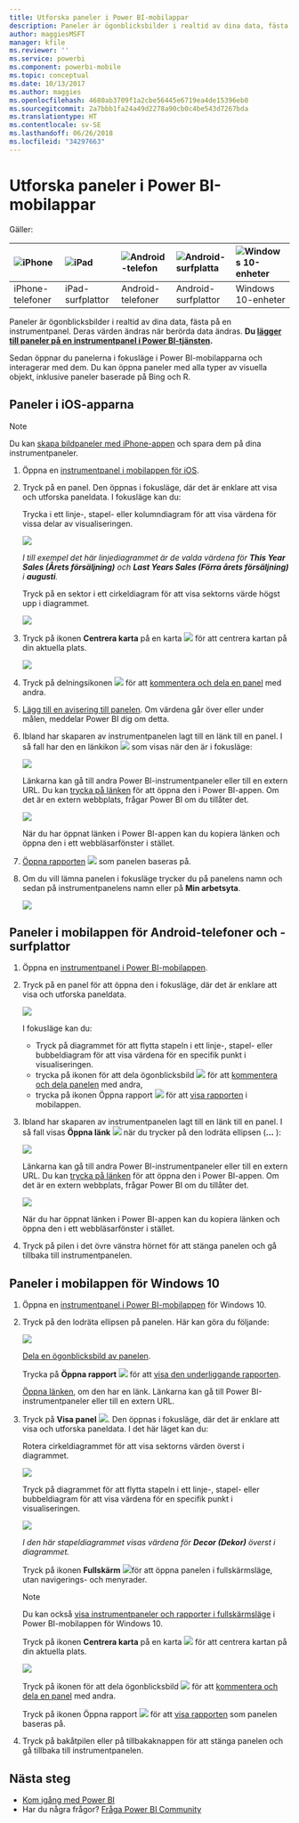 ```yaml
---
title: Utforska paneler i Power BI-mobilappar
description: Paneler är ögonblicksbilder i realtid av dina data, fästa på en instrumentpanel. Läs mer om att interagera med paneler i Power BI-mobilappar.
author: maggiesMSFT
manager: kfile
ms.reviewer: ''
ms.service: powerbi
ms.component: powerbi-mobile
ms.topic: conceptual
ms.date: 10/13/2017
ms.author: maggies
ms.openlocfilehash: 4680ab3709f1a2cbe56445e6719ea4de15396eb0
ms.sourcegitcommit: 2a7bbb1fa24a49d2278a90cb0c4be543d7267bda
ms.translationtype: HT
ms.contentlocale: sv-SE
ms.lasthandoff: 06/26/2018
ms.locfileid: "34297663"
---
```

# <a name="explore-tiles-in-the-power-bi-mobile-apps"></a>Utforska paneler i Power BI-mobilappar
Gäller:

| ![iPhone](media/mobile-tiles-in-the-mobile-apps/iphone-logo-50-px.png) | ![iPad](media/mobile-tiles-in-the-mobile-apps/ipad-logo-50-px.png) | ![Android-telefon](media/mobile-tiles-in-the-mobile-apps/android-phone-logo-50-px.png) | ![Android-surfplatta](media/mobile-tiles-in-the-mobile-apps/android-tablet-logo-50-px.png) | ![Windows 10-enheter](media/mobile-tiles-in-the-mobile-apps/win-10-logo-50-px.png) |
|:--- |:--- |:--- |:--- |:--- |
| iPhone-telefoner |iPad-surfplattor |Android-telefoner |Android-surfplattor |Windows 10-enheter |

Paneler är ögonblicksbilder i realtid av dina data, fästa på en instrumentpanel. Deras värden ändras när berörda data ändras. **Du [lägger till paneler på en instrumentpanel i Power BI-tjänsten](service-dashboard-tiles.md).** 

Sedan öppnar du panelerna i fokusläge i Power BI-mobilapparna och interagerar med dem. Du kan öppna paneler med alla typer av visuella objekt, inklusive paneler baserade på Bing och R.

## <a name="tiles-in-the-ios-apps"></a>Paneler i iOS-apparna
> [!NOTE]
> Du kan [skapa bildpaneler med iPhone-appen](mobile-iphone-app-get-started.md) och spara dem på dina instrumentpaneler.
> 
> 

1. Öppna en [instrumentpanel i mobilappen för iOS](mobile-apps-view-dashboard.md).
2. Tryck på en panel. Den öppnas i fokusläge, där det är enklare att visa och utforska paneldata. I fokusläge kan du:
   
   Trycka i ett linje-, stapel- eller kolumndiagram för att visa värdena för vissa delar av visualiseringen.
   
    ![](media/mobile-tiles-in-the-mobile-apps/power-bi-iphone-line-tile-values.png)
   
   *I till exempel det här linjediagrammet är de valda värdena för **This Year Sales (Årets försäljning)** och **Last Years Sales (Förra årets försäljning)** i **augusti**.*  
   
   Tryck på en sektor i ett cirkeldiagram för att visa sektorns värde högst upp i diagrammet.  
   
   ![](media/mobile-tiles-in-the-mobile-apps/power-bi-ipad-tile-pie.png)
3. Tryck på ikonen **Centrera karta** på en karta ![](media/mobile-tiles-in-the-mobile-apps/power-bi-center-map-icon.png) för att centrera kartan på din aktuella plats.
   
     ![](media/mobile-tiles-in-the-mobile-apps/power-bi-ipad-center-map.png)
4. Tryck på delningsikonen ![](media/mobile-tiles-in-the-mobile-apps/power-bi-iphone-share-icon.png) för att [kommentera och dela en panel](mobile-annotate-and-share-a-tile-from-the-mobile-apps.md) med andra.
5. [Lägg till en avisering till panelen](mobile-set-data-alerts-in-the-mobile-apps.md). Om värdena går över eller under målen, meddelar Power BI dig om detta.
6. Ibland har skaparen av instrumentpanelen lagt till en länk till en panel. I så fall har den en länkikon ![](media/mobile-tiles-in-the-mobile-apps/power-bi-iphone-link-icon.png) som visas när den är i fokusläge:
   
    ![](media/mobile-tiles-in-the-mobile-apps/power-bi-iphone-tile-link.png)
   
    Länkarna kan gå till andra Power BI-instrumentpaneler eller till en extern URL. Du kan [trycka på länken](service-dashboard-edit-tile.md#hyperlink) för att öppna den i Power BI-appen. Om det är en extern webbplats, frågar Power BI om du tillåter det.
   
    ![](media/mobile-tiles-in-the-mobile-apps/pbi_andr_openlinkmessage.png)
   
    När du har öppnat länken i Power BI-appen kan du kopiera länken och öppna den i ett webbläsarfönster i stället.
7. [Öppna rapporten](mobile-reports-in-the-mobile-apps.md) ![](media/mobile-tiles-in-the-mobile-apps/power-bi-ipad-open-report-icon.png) som panelen baseras på.
8. Om du vill lämna panelen i fokusläge trycker du på panelens namn och sedan på instrumentpanelens namn eller på **Min arbetsyta**.
   
    ![](media/mobile-tiles-in-the-mobile-apps/power-bi-ipad-tile-breadcrumb.png)

## <a name="tiles-in-the-mobile-app-for-android-phones-and-tablets"></a>Paneler i mobilappen för Android-telefoner och -surfplattor
1. Öppna en [instrumentpanel i Power BI-mobilappen](mobile-apps-view-dashboard.md).
2. Tryck på en panel för att öppna den i fokusläge, där det är enklare att visa och utforska paneldata.
   
   ![](media/mobile-tiles-in-the-mobile-apps/power-bi-android-tablet-tile.png)
   
    I fokusläge kan du:
   
   * Tryck på diagrammet för att flytta stapeln i ett linje-, stapel- eller bubbeldiagram för att visa värdena för en specifik punkt i visualiseringen.  
   * trycka på ikonen för att dela ögonblicksbild ![](media/mobile-tiles-in-the-mobile-apps/pbi_andr_sharesnapicon.png) för att [kommentera och dela panelen](mobile-annotate-and-share-a-tile-from-the-mobile-apps.md) med andra,
   * trycka på ikonen Öppna rapport ![](media/mobile-tiles-in-the-mobile-apps/power-bi-android-tablet-open-report-icon.png) för att [visa rapporten](mobile-reports-in-the-mobile-apps.md) i mobilappen.
3. Ibland har skaparen av instrumentpanelen lagt till en länk till en panel. I så fall visas **Öppna länk** ![](media/mobile-tiles-in-the-mobile-apps/power-bi-iphone-link-icon.png) när du trycker på den lodräta ellipsen (**...** ):
   
    ![](media/mobile-tiles-in-the-mobile-apps/power-bi-android-tile-link.png)
   
    Länkarna kan gå till andra Power BI-instrumentpaneler eller till en extern URL. Du kan [trycka på länken](service-dashboard-edit-tile.md#hyperlink) för att öppna den i Power BI-appen. Om det är en extern webbplats, frågar Power BI om du tillåter det.
   
    ![](media/mobile-tiles-in-the-mobile-apps/pbi_andr_openlinkmessage.png)
   
    När du har öppnat länken i Power BI-appen kan du kopiera länken och öppna den i ett webbläsarfönster i stället.
4. Tryck på pilen i det övre vänstra hörnet för att stänga panelen och gå tillbaka till instrumentpanelen.

## <a name="tiles-in-the-windows-10-mobile-app"></a>Paneler i mobilappen för Windows 10
1. Öppna en [instrumentpanel i Power BI-mobilappen](mobile-apps-view-dashboard.md) för Windows 10.
2. Tryck på den lodräta ellipsen på panelen. Här kan göra du följande: 
   
    ![](media/mobile-tiles-in-the-mobile-apps/pbi_win10tileellpslink.png)
   
    [Dela en ögonblicksbild av panelen](mobile-share-tile-windows-10-phone-app.md).
   
    Trycka på **Öppna rapport** ![](media/mobile-tiles-in-the-mobile-apps/power-bi-ipad-open-report-icon.png) för att [visa den underliggande rapporten](mobile-reports-in-the-mobile-apps.md).
   
    [Öppna länken](service-dashboard-edit-tile.md#hyperlink), om den har en länk. Länkarna kan gå till Power BI-instrumentpaneler eller till en extern URL.
3. Tryck på **Visa panel** ![](media/mobile-tiles-in-the-mobile-apps/power-bi-windows-10-focus-mode-icon.png). Den öppnas i fokusläge, där det är enklare att visa och utforska paneldata. I det här läget kan du:
   
   Rotera cirkeldiagrammet för att visa sektorns värden överst i diagrammet.  
   
   ![](media/mobile-tiles-in-the-mobile-apps/power-bi-windows-10-pie-focus-mode.png)
   
   Tryck på diagrammet för att flytta stapeln i ett linje-, stapel- eller bubbeldiagram för att visa värdena för en specifik punkt i visualiseringen.  
   
   ![](media/mobile-tiles-in-the-mobile-apps/pbi_win10ph_bartile0316.png)
   
   *I den här stapeldiagrammet visas värdena för **Decor (Dekor)** överst i diagrammet.*
   
   Tryck på ikonen **Fullskärm** ![](media/mobile-tiles-in-the-mobile-apps/power-bi-full-screen-icon.png)för att öppna panelen i fullskärmsläge, utan navigerings- och menyrader.
   
   > [!NOTE]
   > Du kan också [visa instrumentpaneler och rapporter i fullskärmsläge](mobile-windows-10-app-presentation-mode.md) i Power BI-mobilappen för Windows 10.
   > 
   > 
   
   Tryck på ikonen **Centrera karta** på en karta ![](media/mobile-tiles-in-the-mobile-apps/power-bi-center-map-icon.png) för att centrera kartan på din aktuella plats.
   
   ![](media/mobile-tiles-in-the-mobile-apps/power-bi-windows-10-center-map.png)
   
   Tryck på ikonen för att dela ögonblicksbild ![](media/mobile-tiles-in-the-mobile-apps/pbi_win10ph_shareicon.png) för att [kommentera och dela en panel](mobile-share-tile-windows-10-phone-app.md) med andra.   
   
   Tryck på ikonen Öppna rapport ![](media/mobile-tiles-in-the-mobile-apps/power-bi-ipad-open-report-icon.png) för att [visa rapporten](mobile-reports-in-the-mobile-apps.md) som panelen baseras på. 
4. Tryck på bakåtpilen eller på tillbakaknappen för att stänga panelen och gå tillbaka till instrumentpanelen.

## <a name="next-steps"></a>Nästa steg
* [Kom igång med Power BI](service-get-started.md)
* Har du några frågor? [Fråga Power BI Community](http://community.powerbi.com/)

